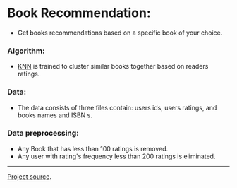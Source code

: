 # Book Recommendation:
* Get books recommendations based on a specific book of your choice.

### Algorithm:
* [KNN](https://en.wikipedia.org/wiki/K-nearest_neighbors_algorithm) is trained to cluster similar books together based on readers ratings.

### Data:
* The data consists of three files contain: users ids, users ratings, and books names and ISBN s.
### Data preprocessing:
* Any Book that has less than 100 ratings is removed.
* Any user with rating's frequency less than 200 ratings is eliminated.
___
[Project source](https://www.freecodecamp.org/learn).
